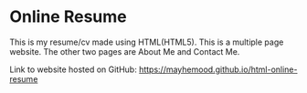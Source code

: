 # Online Resume
This is my resume/cv made using HTML(HTML5). This is a multiple page website. The other two pages are About Me and Contact Me.

Link to website hosted on GitHub: https://mayhemood.github.io/html-online-resume